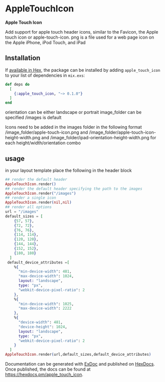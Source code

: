# AppleTouchIcon

**Apple Touch Icon**


Add support for apple touch header icons,
similar to the Favicon, the Apple touch icon or apple-touch-icon. png is a file used for a web page icon on the Apple iPhone, iPod Touch, and iPad


## Installation

If [available in Hex](https://hex.pm/docs/publish), the package can be installed
by adding `apple_touch_icon` to your list of dependencies in `mix.exs`:

```elixir
def deps do
  [
    {:apple_touch_icon, "~> 0.1.0"}
  ]
end
```

orientation can be either landscape or portrait
image_folder can be specified /images is default


Icons  need to be added in the images folder in the following format /image_folder/apple-touch-icon.png and /image_folder/apple-touch-icon-height-width.png and /image_folder/ipad-orientation-height-width.png
for each height/width/orientation combo


## usage
in your layout template  place the following in the header block

```elixir
## render the default header
AppleTouchIcon.render()
## render the default header specifying the path to the images
AppleTouchIcon.render("/images")
## render a single icon
AppleTouchIcon.render(nil,nil)
## render all options
url = "/images"
default_sizes = [
    {57, 57},
    {72, 72},
    {76, 76},
    {114, 114},
    {120, 120},
    {144, 144},
    {152, 152},
    {180, 180}
  ]
 default_device_attributes =[
    %{
      "min-device-width": 481,
      "max-device-width": 1024,
      layout: "landscape",
      type: "px",
      "webkit-device-pixel-ratio": 2
    },
    %{
      "min-device-width": 1025,
      "max-device-width": 2222
    },
    %{
      "device-width": 481,
      "device-height": 1024,
      layout: "landscape",
      type: "px",
      "webkit-device-pixel-ratio": 2
    }
  ]
AppleTouchIcon.render(url,default_sizes,default_device_attributes)
```

Documentation can be generated with [ExDoc](https://github.com/elixir-lang/ex_doc)
and published on [HexDocs](https://hexdocs.pm). Once published, the docs can
be found at <https://hexdocs.pm/apple_touch_icon>.

